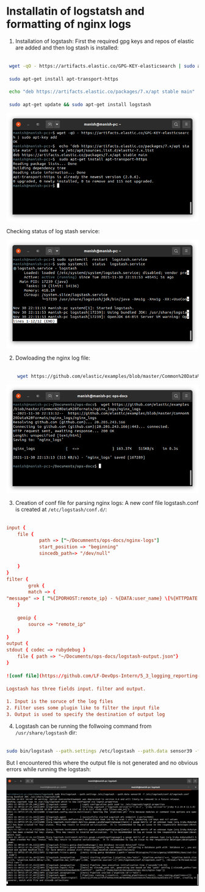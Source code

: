 # Installatin of logstatsh and formatting of nginx logs

1.  Installation of logstash:
    First the required gpg keys and repos of elastic are added and then log stash is installed:

```bash

 wget -qO - https://artifacts.elastic.co/GPG-KEY-elasticsearch | sudo apt-key add

 sudo apt-get install apt-transport-https

 echo "deb https://artifacts.elastic.co/packages/7.x/apt stable main" | sudo tee -a /etc/apt/sources.list.d/elastic-7.x.list

 sudo apt-get update && sudo apt-get install logstash


```

![install ](https://github.com/LF-DevOps-Intern/5_3_logging_reporting-vikram-surpriso1997/blob/main/4/screenshot/install-logstash-dependenceis.png)

Checking status of log stash service:

![chekcing staus](https://github.com/LF-DevOps-Intern/5_3_logging_reporting-vikram-surpriso1997/blob/main/4/screenshot/logstash-running.png)

2. Dowloading the nginx log file:

```bash

    wget https://github.com/elastic/examples/blob/master/Common%20Data%20Formats/nginx_logs/nginx_logs

```

![wget](https://github.com/LF-DevOps-Intern/5_3_logging_reporting-vikram-surpriso1997/blob/main/4/screenshot/wget%20nginx%20logs.png)

3. Creation of conf file for parsing nginx logs:
   A new conf file logstash.conf is created at `/etc/logstash/conf.d/`:

```conf

input {
	file {
     		path => ["~/Documnents/ops-docs/nginx-logs"]
        	start_position => "beginning"
			sincedb_path=> "/dev/null"

 	}
}
filter {
     	grok {
       	match => {
"message" => [ "%{IPORHOST:remote_ip} - %{DATA:user_name} \[%{HTTPDATE:access_time}\] \"%{WORD:http_method} %{DATA:url} HTTP/%{NUMBER:http_version}\" %{NUMBER:response_code} %{NUMBER:body_sent_bytes} \"%{DATA:referrer}\" \"%{DATA:agent}\""] }
   	}

  	geoip {
       	source => "remote_ip"
   	}
}
output {
stdout { codec => rubydebug }
 	file { path => "~/Documents/ops-docs/logstash-output.json"}
}

![conf file](https://github.com/LF-DevOps-Intern/5_3_logging_reporting-vikram-surpriso1997/blob/main/4/screenshot/nginx-confi-file.png)

Logstash has three fields input. filter and output.

1. Input is the soruce of the log files
2. Filter uses some plugin like to filter the input file
3. Output is used to specify the destination of output log


```

4. Logstash can be running the follwoing command from `/usr/share/logstash` dir:

```bash

sudo bin/logstash --path.settings /etc/logstash --path.data sensor39 -f /etc/logstash/conf.d/logstash.conf

```

But I encountered this where the output file is not generated and no obvious errors while running the logstash:

![logstah error](https://github.com/LF-DevOps-Intern/5_3_logging_reporting-vikram-surpriso1997/blob/main/4/screenshot/error-logstash-.png)
